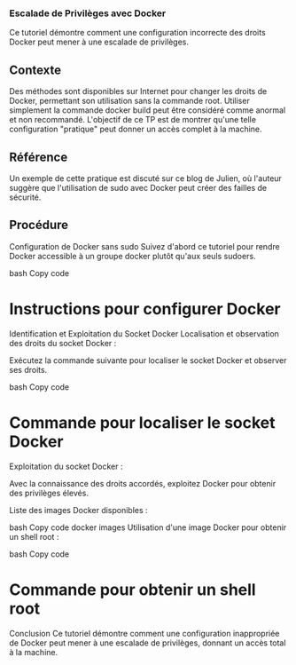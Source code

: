 ### Escalade de Privilèges avec Docker
Ce tutoriel démontre comment une configuration incorrecte des droits Docker peut mener à une escalade de privilèges.

## Contexte
Des méthodes sont disponibles sur Internet pour changer les droits de Docker, permettant son utilisation sans la commande root. Utiliser simplement la commande docker build peut être considéré comme anormal et non recommandé. L'objectif de ce TP est de montrer qu'une telle configuration "pratique" peut donner un accès complet à la machine.

## Référence
Un exemple de cette pratique est discuté sur ce blog de Julien, où l'auteur suggère que l'utilisation de sudo avec Docker peut créer des failles de sécurité.

## Procédure
Configuration de Docker sans sudo
Suivez d'abord ce tutoriel pour rendre Docker accessible à un groupe docker plutôt qu'aux seuls sudoers.

bash
Copy code
# Instructions pour configurer Docker

Identification et Exploitation du Socket Docker
Localisation et observation des droits du socket Docker :

Exécutez la commande suivante pour localiser le socket Docker et observer ses droits.

bash
Copy code
# Commande pour localiser le socket Docker

Exploitation du socket Docker :

Avec la connaissance des droits accordés, exploitez Docker pour obtenir des privilèges élevés.

Liste des images Docker disponibles :

bash
Copy code
docker images
Utilisation d'une image Docker pour obtenir un shell root :

bash
Copy code
# Commande pour obtenir un shell root


Conclusion
Ce tutoriel démontre comment une configuration inappropriée de Docker peut mener à une escalade de privilèges, donnant un accès total à la machine.
